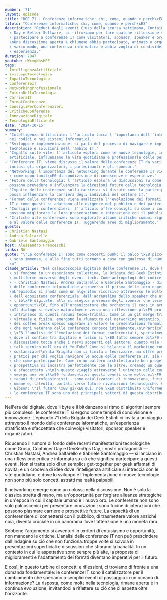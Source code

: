 ```yaml
---
number: '71'
layout: episode
title: "BGE 71 - Conferenze informatiche: chi, come, quando e perch\xE8"
titolo: "Conferenze informatiche: chi, come, quando e perch\xE8"
description: "Reduci dagli eventi Grusp della scorsa settimana, Container Day, DevSecOps\
  \ Day e Better Software, ci ritroviamo per fare qualche riflessione su cosa comporta\
  \ partecipare a conferenze IT come visitatori, sponsor, speaker e organizzatori.\r\
  \nUna discussione aperta a chiunque abbia partecipato, animato o organizzato, in\
  \ vario modo, una conferenza informatica e abbia voglia di condividere la propria\
  \ esperienza."
duration: 7047
youtube: cWxmqNhsHEE
tags:
- IntelligenzaArtificiale
- SviluppoTecnologico
- ImpattoTecnologico
- ConferenzeIT
- NetworkingProfessionale
- FuturoDellaTecnologia
- CarrieraIT
- FormatConferenze
- ConsigliPerConferenzieri
- CriticheConferenze
- InnovazioneDigitale
- TecnologiaEfficiente
date: '2024-10-15'
summary:
- 'Intelligenza Artificiale: l''articolo tocca l''importanza dell''intelligenza artificiale
  nei codici e nei sistemi informatici.'
- 'Sviluppo e implementazione: si parla del processo di navigare e implementare nuove
  tecnologie e soluzioni nell''ambito IT.'
- 'Impatto sulle vite: l''articolo esplora come le nuove tecnologie, incluse l''intelligenza
  artificiale, influenzano la vita quotidiana e professionale delle persone.'
- 'Conferenze IT: viene discusso il valore delle conferenze IT da vari punti di vista,
  inclusi gli organizzatori, i partecipanti e gli sponsor.'
- "Networking: l'importanza del networking durante le conferenze IT viene evidenziata\
  \ come opportunit\xE0 di condivisione di conoscenze e esperienze."
- 'Futuro della tecnologia: l''articolo esplora le discussioni su come le conferenze
  possono prevedere o influenzare le direzioni future della tecnologia.'
- 'Impatto delle conferenze sulla carriera: si discute come la partecipazione a conferenze
  possa influenzare la carriera degli individui nel settore IT.'
- 'Format delle conferenze: viene analizzata l''evoluzione dei formati delle conferenze
  IT e come questi si adattano alle esigenze del pubblico e dei partecipanti.'
- 'Consigli per conferenzieri: l''articolo offre consigli su come i conferenzieri
  possono migliorare la loro presentazione e interazione con il pubblico.'
- 'Critiche alle conferenze: sono esplorate alcune critiche comuni riguardo alla sostanza
  e al valore delle conferenze IT, suggerendo aree di miglioramento.'
guests:
- Christian Nastasi
- Andrea Saltarello
- Gabriele Santomaggio
host: Alessandro Franceschi
links: NA
quote: "\"Le conferenze IT sono come concerti punk: il palco \xE8 piccolo ma le idee\
  \ sono immense, e alla fine tutti tornano a casa con qualcosa di nuovo nel cervello.\"\
  \n"
claude_article: "Nel caleidoscopio digitale delle conferenze IT, dove bit e neuroni\
  \ si fondono in un'esperienza collettiva, la Brigata dei Geek Estinti esplora il\
  \ multiforme universo degli eventi tech. Come antropologi del codice, i nostri ospiti\
  \ - Christian Nastasi, Andrea Saltarello e Gabriele Santomaggio - dissezionano l'anatomia\
  \ delle conferenze informatiche attraverso il prisma delle loro esperienze personali.\n\
  \nL'episodio si snoda come un algoritmo ricorsivo attraverso le molteplici sfaccettature\
  \ dell'ecosistema conferenziale: dall'adrenalina dello speaker che affronta la sua\
  \ trib\xF9 digitale, alla strategica presenza degli sponsor che tessono reti di\
  \ opportunit\xE0, fino all'organizzatore che orchestra il caos in armonia binaria.\n\
  \nIl dialogo si evolve naturalmente verso una riflessione pi\xF9 profonda sul valore\
  \ intrinseco di questi raduni tecno-tribali. Come in un git merge tra esperienza\
  \ virtuale e fisica, emergono le sfumature del networking autentico, dove le conversazioni\
  \ dei coffee break spesso superano in valore le presentazioni formali - un paradosso\
  \ che ogni veterano delle conferenze conosce intimamente.\n\nParticolarmente interessante\
  \ \xE8 l'analisi dell'evoluzione dei format conferenziali, specialmente nel post-pandemia,\
  \ dove il confine tra digitale e fisico si \xE8 fatto sempre pi\xF9 sottile. La\
  \ discussione tocca anche i nervi scoperti del settore: quanto vale realmente un\
  \ talk tecnico nell'era di YouTube? Come si bilancia il marketing con il contenuto\
  \ sostanziale?\n\nLa Brigata non si limita a teorizzare, ma offre preziosi insight\
  \ pratici per chi voglia navigare le acque delle conferenze IT, sia come speaker\
  \ che come partecipante. Come in un pattern architetturale ben progettato, ogni\
  \ prospettiva si incastra perfettamente con le altre, creando un quadro completo\
  \ e sfaccettato.\n\nIn questo viaggio attraverso l'universo delle conferenze tech,\
  \ emerge una verit\xE0 fondamentale: questi eventi sono molto pi\xF9 di semplici\
  \ raduni di professionisti - sono catalizzatori di innovazione, fucine di connessioni\
  \ umane e, talvolta, portali verso future rivoluzioni tecnologiche. Come diceva\
  \ Gibson: \"Il futuro \xE8 gi\xE0 qui, non \xE8 distribuito uniformemente\" - e\
  \ le conferenze IT sono uno dei principali vettori di questa distribuzione.\n"
---
```

Nell'era del digitale, dove il byte e il bit danzano al ritmo di algoritmi sempre più complessi, le conferenze IT si ergono come templi di condivisione e innovazione. L'episodio 71 della Brigata dei Geek Estinti ci invita a un viaggio attraverso il mondo delle conferenze informatiche, un'esperienza stratificata e sfaccettata che coinvolge visitatori, sponsor, speaker e organizzatori. 

Riducendo il rumore di fondo delle recenti manifestazioni tecnologiche come Grusp, Container Day e DevSecOps Day, i nostri protagonisti — Christian Nastasi, Andrea Saltarello e Gabriele Santomaggio — si lanciano in una riflessione critica e informata su ciò che significa partecipare a questi eventi. Non si tratta solo di un semplice get-together per geek affamati di novità; è un crocevia di idee dove l'intelligenza artificiale si intreccia con le vite quotidiane, e dove lo sviluppo e l'implementazione di nuove tecnologie non sono più solo concetti astratti ma realtà palpabili.

Il networking emerge come un colosso nella discussione. Non è solo la classica stretta di mano, ma un'opportunità per forgiare alleanze strategiche in un'epoca in cui il capitale umano è il nuovo oro. Le conferenze non sono solo palcoscenici per presentare innovazioni; sono fucine di interazioni che possono plasmare carriere e prospettive future. La capacità di un conferenziere di connettersi con il pubblico, di trasmettere valore anziché noia, diventa cruciale in un panorama dove l'attenzione è una moneta rara.

Sebbene l'argomento si avventuri in territori di entusiasmo e opportunità, non mancano le critiche. L'analisi delle conferenze IT non può prescindere dall'indagine su ciò che non funziona: troppe volte si scivola in presentazioni superficiali e discussioni che sfiorano la banalità. In un contesto in cui le aspettative sono sempre più alte, la proposta di miglioramenti e l'adattamento dei formati diventano imperativi per il futuro.

E così, in questo turbine di concetti e riflessioni, ci troviamo di fronte a una domanda fondamentale: le conferenze IT sono il catalizzatore per il cambiamento che speriamo o semplici eventi di passaggio in un oceano di informazione? La risposta, come molte nella tecnologia, rimane aperta e in continua evoluzione, invitandoci a riflettere su ciò che ci aspetta oltre l'orizzonte.
